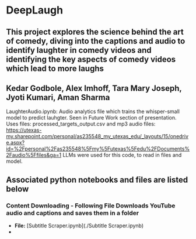 # DeepLaugh
## This project explores the science behind the art of comedy, diving into the captions and audio to identify laughter in comedy videos and identifying the key aspects of comedy videos which lead to more laughs
## Kedar Godbole, Alex Imhoff, Tara Mary Joseph, Jyoti Kumari, Aman Sharma

LaughterAudio.ipynb: Audio analytics file which trains the whisper-small model to predict lauhgter. Seen in Future Work section of presentation. Uses files: processed_targets_output.csv and mp3 audio files: https://utexas-my.sharepoint.com/personal/as235548_my_utexas_edu/_layouts/15/onedrive.aspx?id=%2Fpersonal%2Fas235548%5Fmy%5Futexas%5Fedu%2FDocuments%2Faudio%5Ffiles&ga=1
LLMs were used for this code, to read in files and model.

## Associated python notebooks and files are listed below 

### Content Downloading - Following File Downloads YouTube audio and captions and saves them in a folder
- **File:** [Subtitle Scraper.ipynb](./Subtitle Scraper.ipynb)
- 
